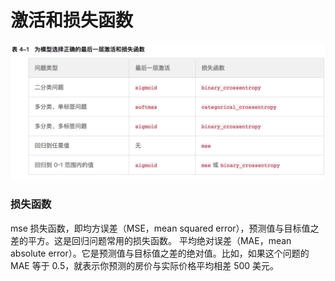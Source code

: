 # 激活和损失函数

![](常见问题类型的最后一层激活和损失函数.png)

### 损失函数
 mse 损失函数，即均方误差（MSE，mean squared error），预测值与目标值之差的平方。这是回归问题常用的损失函数。
平均绝对误差（MAE，mean absolute error）。它是预测值与目标值之差的绝对值。比如，如果这个问题的 MAE 等于 0.5，就表示你预测的房价与实际价格平均相差 500 美元。

